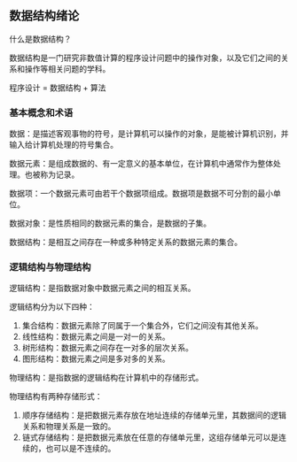 ## 数据结构绪论
什么是数据结构？

数据结构是一门研究非数值计算的程序设计问题中的操作对象，以及它们之间的关系和操作等相关问题的学科。

程序设计 = 数据结构 + 算法

### 基本概念和术语
数据：是描述客观事物的符号，是计算机可以操作的对象，是能被计算机识别，并输入给计算机处理的符号集合。

数据元素：是组成数据的、有一定意义的基本单位，在计算机中通常作为整体处理。也被称为记录。

数据项：一个数据元素可由若干个数据项组成。数据项是数据不可分割的最小单位。

数据对象：是性质相同的数据元素的集合，是数据的子集。

数据结构：是相互之间存在一种或多种特定关系的数据元素的集合。

### 逻辑结构与物理结构
逻辑结构：是指数据对象中数据元素之间的相互关系。

逻辑结构分为以下四种：
1. 集合结构：数据元素除了同属于一个集合外，它们之间没有其他关系。
2. 线性结构：数据元素之间是一对一的关系。
3. 树形结构：数据元素之间存在一对多的层次关系。
4. 图形结构：数据元素之间是多对多的关系。

物理结构：是指数据的逻辑结构在计算机中的存储形式。

物理结构有两种存储形式：
1. 顺序存储结构：是把数据元素存放在地址连续的存储单元里，其数据间的逻辑关系和物理关系是一致的。
2. 链式存储结构：是把数据元素放在任意的存储单元里，这组存储单元可以是连续的，也可以是不连续的。
